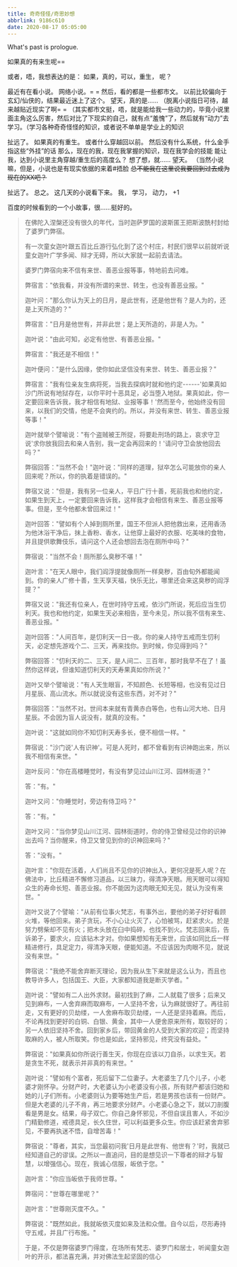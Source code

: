 ```yaml
---
title: 奇奇怪怪/奇思妙想
abbrlink: 9186c610
date: 2020-08-17 05:05:00
---
```

What's past is prologue.

<!--more-->如果真的有来生呢==
或者，唔，我想表达的是：
如果，真的，可以，重生，
呢？

最近有在看小说。
网络小说。= =
然后，看的都是一些都市文。
以前比较偏向于玄幻/仙侠的，结果最近迷上了这个。
望天，真的是……
（脱离小说指日可待，越来越贴近现实了啊= =
（其实都市文挺，唔，就是能给我一些动力的，毕竟小说里面主角这么厉害，然后对比了下现实的自己，就有点“羞愧”了，然后就有“动力”去学习。（学习各种奇奇怪怪的知识，或者说不单单是学业上的知识

扯远了。
如果真的有重生。
或者什么穿越回以前。
然后没有什么系统，什么金手指这些“外挂”的话
那么，现在的我，现在我掌握的知识，现在我学会的技能
能让我，达到小说里主角穿越/重生后的高度么？
想了想，就……
望天。
（当然小说嘛，但是，小说也是有现实依据的来着#捂脸
<s>总不能我在这里说我要回到过去成为现在的XX吧？</s>



扯远了。
总之。
这几天的小说看下来。
我，
学习，
动力，
+1

百度的时候看到的一个小故事，很……挺好的。

> 在佛陀入涅槃还没有很久的年代，当时迦萨罗国的波斯匿王把斯波酰村封给了婆罗门弊宿。
> 
> 有一次童女迦叶跟五百比丘游行弘化到了这个村庄，村民们很早以前就听说童女迦叶广学多闻、辩才无碍，所以大家就一起前去请法。
> 
> 婆罗门弊宿向来不信有来世、善恶业报等事，特地前去问难。
> 
> 弊宿言："依我看，并没有所谓的来世、转生，也没有善恶业报。"
> 
> 迦叶问："那么你认为天上的日月，是此世有，还是他世有？是人为的，还是上天所造的？"
> 
> 弊宿言："日月是他世有，并非此世；是上天所造的，非是人为。"
> 
> 迦叶说："由此可知，必定有他世、有善恶业报。"
> 
> 弊宿言："我还是不相信！"
> 
> 迦叶便问："是什么因缘，使你如此坚信没有来世、转生、善恶业报？"
> 
> 弊宿言："我有位亲友生病将死，当我去探病时就和他约定------'如果真如沙门所说有地狱存在，以你平时十恶具足，必当堕入地狱。果真如此，你一定要回来告诉我，我才相信有地狱、业报等事！'然而至今，他始终没有回来，以我们的交情，他是不会爽约的。所以，并没有来世、转生、善恶业报等事！"
> 
> 迦叶就举个譬喻说："有个盗贼被王所捉，将要赴刑场的路上，哀求守卫说'求你放我回去和亲人告别，我一定会再回来的！'请问守卫会放他回去吗？"
> 
> 弊宿回答："当然不会！"迦叶说："同样的道理，狱卒怎么可能放你的亲人回来呢？所以，你的执着是错误的。"
> 
> 弊宿又说："但是，我有另一位亲人，平日广行十善，死前我也和他约定，如果生到天上，一定要回来告诉我，这样我才会相信有来生、善恶业报等事。但是，至今他都未曾回来过！"
> 
> 迦叶回答："譬如有个人掉到厕所里，国王不但派人把他救出来，还用香汤为他沐浴干净后，抹上香粉、香水，让他穿上最好的衣服、吃美味的食物，并且提供歌舞伎乐，请问这个人还会想回去泡在厕所中吗？"
> 
> 弊宿说："当然不会！厕所那么臭秽不堪！"
> 
> 迦叶言："在天人眼中，我们阎浮提就像厕所一样臭秽，百由旬外都能闻到。你的亲人广修十善，生天享天福，快乐无比，哪里还会来这臭秽的阎浮提？"
> 
> 弊宿又说："我还有位亲人，在世时持守五戒，依沙门所说，死后应当生忉利天。我也和他约定，如果生天必来相告，至今未见，所以我不信有来生、善恶业报。"
> 
> 迦叶回答："人间百年，是忉利天一日一夜。你的亲人持守五戒而生忉利天，必定想先游戏个二、三天，再来找你。到时候，你见得到吗？"
> 
> 弊宿回答："忉利天的二、三天，是人间二、三百年，那时我早不在了！虽然你这样说，但谁知道忉利天的天寿果真如你所说？"
> 
> 迦叶又举个譬喻说："有人天生眼盲，不知颜色、长短等相，也没有见过日月星辰、高山流水。所以就说没有这些东西，对不对？"
> 
> 弊宿回答："当然不对。世间本来就有青黄赤白等色，也有山河大地、日月星辰。不会因为盲人说没有，就真的没有。"
> 
> 迦叶说："这就如同你不知忉利天寿多长，便不相信一样。"
> 
> 弊宿说："沙门说'人有识神'。可是人死时，都不曾看到有识神跑出来，所以我不相信有来世。"
> 
> 迦叶反问："你在高楼睡觉时，有没有梦见过山川江河、园林街道？"
> 
> 答："有。"
> 
> 迦叶又问："你睡觉时，旁边有侍卫吗？"
> 
> 答："有。"
> 
> 迦叶又问："当你梦见山川江河、园林街道时，你的侍卫曾经见过你的识神出去吗？当你醒来，侍卫又曾见到你的识神回来吗？"
> 
> 答："没有。"
> 
> 迦叶言："你现在活着，人们尚且不见你的识神出入，更何况是死人呢？在佛法中，比丘精进不懈修习道品，以三昧力，得清净天眼。用天眼可以得知众生的寿命长短、善恶业报。你不能因为这肉眼无知无见，就认为没有来世。"
> 
> 迦叶又说了个譬喻："从前有位事火梵志，有事外出，要他的弟子好好看顾火堆，等他回来。弟子贪玩，不小心让火灭了，心怕被骂，赶紧求火。於是努力劈柴却不见有火；把木头放在臼中捣碎，也找不到火。梵志回来后，告诉弟子，要求火，应该钻木才对。你如果想知有无来世，应该如同比丘一样精进修行，具足定力，得清净天眼，便能知道。不应该因为肉眼不见，就说没有来世。"
> 
> 弊宿说："我绝不能舍弃断灭理论，因为我从生下来就是这么认为，而且也教导许多人，包括国王、大臣，大家都知道我是断灭学者。"
> 
> 迦叶说："譬如有二人出外求财。最初找到了麻，二人就载了很多；后来又见到麻布，一人舍弃麻而取麻布，一人坚持不舍，认为麻就很好了。再往前走，又有更好的贝劫缕，一人舍麻布取贝劫缕，一人还是坚持着麻。而后，不论再找到更好的白铜、白银、黄金，其中一人便舍原来所有，取较好的；另一人依旧坚持不舍。回到家乡后，带回黄金的人受到大家的欢迎；而坚持取麻的人，被人所取笑。你也是如此，坚持邪见，终究没有益处。"
> 
> 弊宿说："如果真如你所说行善生天，你现在应该以刀自杀，以求生天。若是贪生不死，就表示并非真的有来世。"
> 
> 迦叶说："譬如有个富者，死后留下二位妻子。大老婆生了几个儿子，小老婆才刚怀孕。分财产时，大老婆认为小老婆没有小孩，所有财产都该归她和她的儿子们所有。小老婆则认为要等她生产后，若是男孩也该有一份财产。但是大老婆的儿子不肯，再三地要求分财产。小老婆心急之下，就以刀剖腹看是男是女。结果，母子双亡。你自己身怀邪见，不但自误且害人，不如沙门精勤修道，戒德具足，长久住世，可以利益更多众生。你应该赶紧舍弃邪见，不要再执迷不悟，自增苦毒！"
> 
> 弊宿说："尊者，其实，当您最初问我'日月是此世有、他世有？'时，我就已经知道自己的谬误。之所以一直追问，目的是想见识一下尊者的辩才与智慧，以增强信心。现在，我诚心信服，皈依于您。"
> 
> 迦叶言："你应当皈依于我师世尊。"
> 
> 弊宿问："世尊在哪里呢？"
> 
> 迦叶言："世尊刚灭度不久。"
> 
> 弊宿说："既然如此，我就皈依灭度如来及法和众僧。自今以后，尽形寿持守五戒，并且广行布施。"
> 
> 于是，不仅是弊宿婆罗门得度，在场所有梵志、婆罗门和居士，听闻童女迦叶的开示，都法喜充满，并对佛法生起坚固的信心

